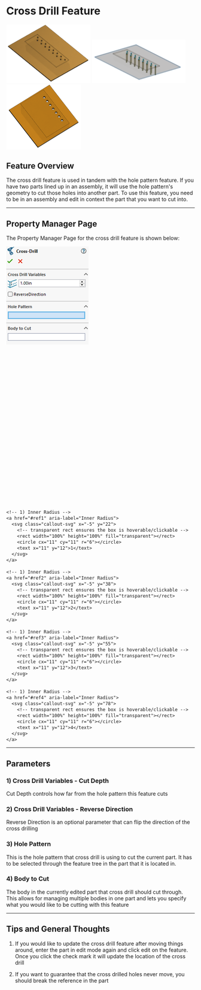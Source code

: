 # Cross Drill Feature

<p align="left">
  <img src="/demo-images/cross1.png" width="225">
  <img src="/demo-images/cross2.png" width="250">
  <img src="/demo-images/cross3.png" width="200">
</p>

## Feature Overview

The cross drill feature is used in tandem with the hole pattern feature. If you have two parts lined up in an assembly, it will use the hole pattern's geometry to cut those holes into another part. To use this feature, you need to be in an assembly and edit in context the part that you want to cut into.

---

## Property Manager Page

The Property Manager Page for the cross drill feature is shown below:

<div class="image-annot"
     style="--callout-stroke: 2px;
            --callout-size: 22px;
            --callout-font-size: 9px;
            --callout-stroke-color: red;
            --callout-text-color: red;
            --callout-stroke-hover: blue;
            --callout-text-hover: blue;">
  <img src="/images/cross-drill-pmp.png" alt="Sphere Property Manager Page">

  <svg viewBox="0 0 120 100" preserveAspectRatio="xMidYMid meet" aria-hidden="true">

    <!-- 1) Inner Radius -->
    <a href="#ref1" aria-label="Inner Radius">
      <svg class="callout-svg" x="-5" y="22">
        <!-- transparent rect ensures the box is hoverable/clickable -->
        <rect width="100%" height="100%" fill="transparent"></rect>
        <circle cx="11" cy="11" r="6"></circle>
        <text x="11" y="12">1</text>
      </svg>
    </a>

    <!-- 1) Inner Radius -->
    <a href="#ref2" aria-label="Inner Radius">
      <svg class="callout-svg" x="-5" y="38">
        <!-- transparent rect ensures the box is hoverable/clickable -->
        <rect width="100%" height="100%" fill="transparent"></rect>
        <circle cx="11" cy="11" r="6"></circle>
        <text x="11" y="12">2</text>
      </svg>
    </a>

    <!-- 1) Inner Radius -->
    <a href="#ref3" aria-label="Inner Radius">
      <svg class="callout-svg" x="-5" y="55">
        <!-- transparent rect ensures the box is hoverable/clickable -->
        <rect width="100%" height="100%" fill="transparent"></rect>
        <circle cx="11" cy="11" r="6"></circle>
        <text x="11" y="12">3</text>
      </svg>
    </a>

    <!-- 1) Inner Radius -->
    <a href="#ref4" aria-label="Inner Radius">
      <svg class="callout-svg" x="-5" y="78">
        <!-- transparent rect ensures the box is hoverable/clickable -->
        <rect width="100%" height="100%" fill="transparent"></rect>
        <circle cx="11" cy="11" r="6"></circle>
        <text x="11" y="12">4</text>
      </svg>
    </a>


  </svg>
</div>


---

## Parameters

### <a id="ref1"></a>1) Cross Drill Variables - Cut Depth

Cut Depth controls how far from the hole pattern this feature cuts

### <a id="ref2"></a>2) Cross Drill Variables - Reverse Direction

Reverse Direction is an optional parameter that can flip the direction of the cross drilling

### <a id="ref3"></a>3) Hole Pattern

This is the hole pattern that cross drill is using to cut the current part. It has to be selected through the feature tree in the part that it is located in. 

### <a id="ref4"></a>4) Body to Cut

The body in the currently edited part that cross drill should cut through. This allows for managing multiple bodies in one part and lets you specify what you would like to be cutting with this feature

---

## Tips and General Thoughts

1. If you would like to update the cross drill feature after moving things around, enter the part in edit mode again and click edit on the feature. Once you click the check mark it will update the location of the cross drill

2. If you want to guarantee that the cross drilled holes never move, you should break the reference in the part

